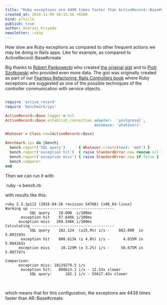 ```yaml
---
title: "Ruby exceptions are 4400 times faster than ActiveRecord::Base#create"
created_at: 2016-11-09 10:15:36 +0100
kind: article
publish: true
author: Andrzej Krzywda
newsletter: :skip
---
```


How slow are Ruby exceptions as compared to other frequent actions we may be doing in Rails apps. Like for example, as compared to ActiveRecord::Base#create

<!-- more -->

Big thanks to [Robert Pankowecki](https://twitter.com/pankowecki) who created [the original gist](https://gist.github.com/paneq/a643b9a3cc694ba3eb6e) and to [Piotr Szotkowski](https://twitter.com/chastell) who provided even more data. The gist was originally created as part of our [Fearless Refactoring: Rails Controllers book](http://controllers.rails-refactoring.com) where Ruby exceptions are suggested as one of the possible techniques of the controller communication with service objects.

```ruby

require 'active_record'
require 'benchmark/ips'

ActiveRecord::Base.logger = nil
ActiveRecord::Base.establish_connection adapter:  'postgresql',
                                        database: 'whatevers'

Whatever = Class.new(ActiveRecord::Base)

Benchmark.ips do |bench|
  bench.report('SQL query')      { Whatever.create(text: 'meh') }
  bench.report('exception hit')  { raise StandardError.new rescue nil }
  bench.report('exception miss') { raise StandardError.new if false }
  bench.compare!
end
```

Then we can run it with:

 ruby -v bench.rb 

with results like this:

```
ruby 2.3.1p112 (2016-04-26 revision 54768) [x86_64-linux]
Warming up --------------------------------------
           SQL query    18.000  i/100ms
       exception hit    57.640k i/100ms
      exception miss   269.546k i/100ms
Calculating -------------------------------------
           SQL query    182.124  (±15.9%) i/s -    882.000  in   5.003193s
       exception hit    808.613k (± 4.8%) i/s -      4.035M in   5.004163s
      exception miss     10.129M (± 3.2%) i/s -     50.675M in   5.007747s

Comparison:
      exception miss: 10129279.5 i/s
       exception hit:   808613.1 i/s - 12.53x slower
           SQL query:      182.1 i/s - 55617.43x slower 
```
 

which means that for this configuration, the exceptions are 4438 times faster than AR::Base#create.
